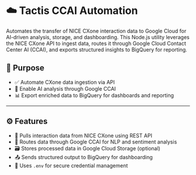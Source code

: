 # ☁️ Tactis CCAI Automation

Automates the transfer of NICE CXone interaction data to Google Cloud for AI-driven analysis, storage, and dashboarding. This Node.js utility leverages the NICE CXone API to ingest data, routes it through Google Cloud Contact Center AI (CCAI), and exports structured insights to BigQuery for reporting.

## 🚀 Purpose

- ✅ Automate CXone data ingestion via API
- 🧠 Enable AI analysis through Google CCAI
- 📊 Export enriched data to BigQuery for dashboards and reporting

---

## ⚙️ Features

- 🔄 Pulls interaction data from NICE CXone using REST API  
- 🧠 Routes data through Google CCAI for NLP and sentiment analysis  
- 🗃️ Stores processed data in Google Cloud Storage (optional)  
- 📤 Sends structured output to BigQuery for dashboarding  
- 🔐 Uses `.env` for secure credential management
